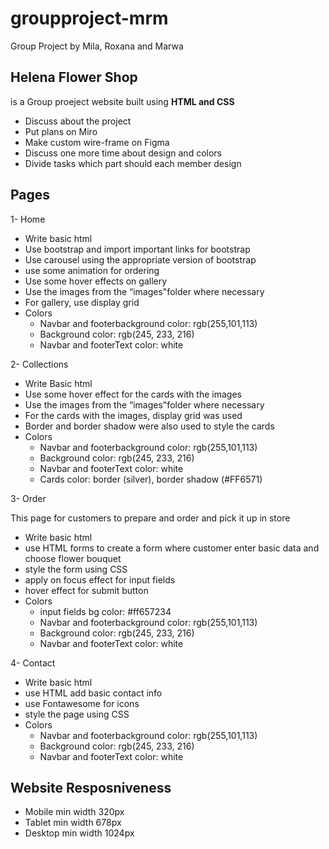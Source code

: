 # groupproject-mrm
Group Project by Mila, Roxana and Marwa

## Helena Flower Shop 
is a Group proeject website built using **HTML and CSS**

- Discuss about the project
- Put plans on Miro
- Make custom wire-frame on Figma
- Discuss one more time about design and colors
- Divide tasks which part should each member design


## Pages

1- Home

+ Write basic html
+ Use bootstrap and import important links for bootstrap
+ Use carousel using the appropriate version of bootstrap
+ use some animation for ordering
+ Use some hover effects on gallery
+ Use the images from the “images"folder where necessary
+ For gallery, use display grid
+ Colors
  + Navbar and footerbackground color: rgb(255,101,113)
  + Background color: rgb(245, 233, 216)
  + Navbar and footerText color: white

2- Collections

+ Write Basic html
+ Use some hover effect for the cards with the images
+ Use the images from the “images"folder where necessary
+ For the cards with the images, display grid was used
+ Border and border shadow were also used to style the cards
+ Colors
  + Navbar and footerbackground color: rgb(255,101,113)
  + Background color: rgb(245, 233, 216)
  + Navbar and footerText color: white
  + Cards color: border (silver), border shadow (#FF6571)


3- Order

This page for customers to prepare and order and pick it up in store
+ Write basic html
+ use HTML forms to create a form where customer enter basic data and choose flower bouquet
+ style the form using CSS
+ apply on focus effect for input fields
+ hover effect for submit button
+ Colors
  + input fields bg color: #ff657234
  + Navbar and footerbackground color: rgb(255,101,113)
  + Background color: rgb(245, 233, 216)
  + Navbar and footerText color: white

4- Contact

+ Write basic html
+ use HTML add basic contact info
+ use Fontawesome for icons
+ style the page using CSS
+ Colors
  + Navbar and footerbackground color: rgb(255,101,113)
  + Background color: rgb(245, 233, 216)
  + Navbar and footerText color: white
  
## Website Resposniveness

+ Mobile min width 320px
+ Tablet min width 678px
+ Desktop min width 1024px




